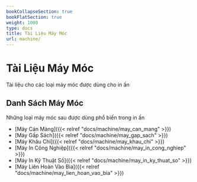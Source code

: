 ```yaml
---
bookCollapseSection: true
bookFlatSection: true
weight: 1000
type: docs
title: Tài Liệu Máy Móc
url: machine/
---
```


# Tài Liệu Máy Móc

Tài liệu cho các loại máy móc được dùng cho in ấn

## Danh Sách Máy Móc

Những loại máy móc sau được dùng phổ biến trong in ấn

- [Máy Cán Màng]({{< relref "docs/machine/may_can_mang" >}})
- [Máy Gấp Sách]({{< relref "docs/machine/may_gap_sach" >}})
- [Máy Khâu Chỉ]({{< relref "docs/machine/may_khau_chi" >}})
- [Máy In Công Nghiệp]({{< relref "docs/machine/may_in_cong_nghiep" >}})
- [Máy In Kỹ Thuật Số]({{< relref "docs/machine/may_in_ky_thuat_so" >}})
- [Máy Liên Hoàn Vào Bìa]({{< relref "docs/machine/may_lien_hoan_vao_bia" >}})


